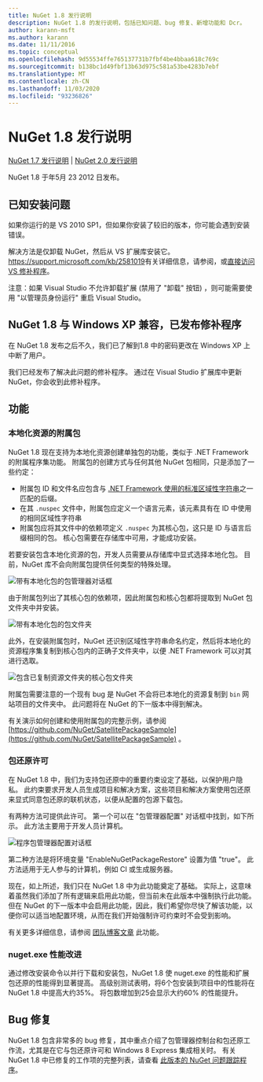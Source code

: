 ```yaml
---
title: NuGet 1.8 发行说明
description: NuGet 1.8 的发行说明，包括已知问题、bug 修复、新增功能和 Dcr。
author: karann-msft
ms.author: karann
ms.date: 11/11/2016
ms.topic: conceptual
ms.openlocfilehash: 9d55534ffe765137731b7fbf4be4bbaa618c769c
ms.sourcegitcommit: b138bc1d49fbf13b63d975c581a53be4283b7ebf
ms.translationtype: MT
ms.contentlocale: zh-CN
ms.lasthandoff: 11/03/2020
ms.locfileid: "93236826"
---
```

# <a name="nuget-18-release-notes"></a>NuGet 1.8 发行说明

[NuGet 1.7 发行说明](../release-notes/nuget-1.7.md)  | [NuGet 2.0 发行说明](../release-notes/nuget-2.0.md)

NuGet 1.8 于年5月 23 2012 日发布。

## <a name="known-installation-issue"></a>已知安装问题
如果你运行的是 VS 2010 SP1，但如果你安装了较旧的版本，你可能会遇到安装错误。

解决方法是仅卸载 NuGet，然后从 VS 扩展库安装它。  <https://support.microsoft.com/kb/2581019>有关详细信息，请参阅，或[直接访问 VS 修补程序](http://bit.ly/vsixcertfix)。

注意：如果 Visual Studio 不允许卸载扩展 (禁用了 "卸载" 按钮) ，则可能需要使用 "以管理员身份运行" 重启 Visual Studio。

## <a name="nuget-18-incompatible-with-windows-xp-hotfix-published"></a>NuGet 1.8 与 Windows XP 兼容，已发布修补程序

在 NuGet 1.8 发布之后不久，我们已了解到1.8 中的密码更改在 Windows XP 上中断了用户。

我们已经发布了解决此问题的修补程序。  通过在 Visual Studio 扩展库中更新 NuGet，你会收到此修补程序。

## <a name="features"></a>功能

### <a name="satellite-packages-for-localized-resources"></a>本地化资源的附属包
NuGet 1.8 现在支持为本地化资源创建单独包的功能，类似于 .NET Framework 的附属程序集功能。  附属包的创建方式与任何其他 NuGet 包相同，只是添加了一些约定：

* 附属包 ID 和文件名应包含与 [.NET Framework 使用的标准区域性字符串](/openspecs/windows_protocols/ms-lcid/a9eac961-e77d-41a6-90a5-ce1a8b0cdb9c)之一匹配的后缀。
* 在其 `.nuspec` 文件中，附属包应定义一个语言元素，该元素具有在 ID 中使用的相同区域性字符串
* 附属包应将其文件中的依赖项定义 `.nuspec` 为其核心包，这只是 ID 与语言后缀相同的包。  核心包需要在存储库中可用，才能成功安装。

若要安装包含本地化资源的包，开发人员需要从存储库中显式选择本地化包。 目前，NuGet 库不会向附属包提供任何类型的特殊处理。

![带有本地化包的包管理器对话框](./media/dlg-w-loc-packs.png)

由于附属包列出了其核心包的依赖项，因此附属包和核心包都将提取到 NuGet 包文件夹中并安装。

![带有本地化包的包文件夹](./media/fldr-loc-packs.png)

此外，在安装附属包时，NuGet 还识别区域性字符串命名约定，然后将本地化的资源程序集复制到核心包内的正确子文件夹中，以便 .NET Framework 可以对其进行选取。

![包含已复制资源文件夹的核心包文件夹](./media/fldr-copied-loc.png)

附属包需要注意的一个现有 bug 是 NuGet 不会将已本地化的资源复制到 `bin` 网站项目的文件夹中。  此问题将在 NuGet 的下一版本中得到解决。

有关演示如何创建和使用附属包的完整示例，请参阅 [https://github.com/NuGet/SatellitePackageSample](https://github.com/NuGet/SatellitePackageSample) 。

### <a name="package-restore-consent"></a>包还原许可
在 NuGet 1.8 中，我们为支持包还原中的重要约束设定了基础，以保护用户隐私。 此约束要求开发人员生成项目和解决方案，这些项目和解决方案使用包还原来显式同意包还原的联机状态，以便从配置的包源下载包。

有两种方法可提供此许可。 第一个可以在 "包管理器配置" 对话框中找到，如下所示。  此方法主要用于开发人员计算机。

![程序包管理器配置对话框](./media/pr-consent-configdlg.png)

第二种方法是将环境变量 "EnableNuGetPackageRestore" 设置为值 "true"。  此方法适用于无人参与的计算机，例如 CI 或生成服务器。

现在，如上所述，我们只在 NuGet 1.8 中为此功能奠定了基础。  实际上，这意味着虽然我们添加了所有逻辑来启用此功能，但当前未在此版本中强制执行此功能。 但在 NuGet 的下一版本中会启用此功能，因此，我们希望你尽快了解该功能，以便你可以适当地配置环境，从而在我们开始强制许可约束时不会受到影响。

有关更多详细信息，请参阅 [团队博客文章](http://blog.nuget.org/20120518/package-restore-and-consent.html) 此功能。

### <a name="nugetexe-performance-improvements"></a>nuget.exe 性能改进
通过修改安装命令以并行下载和安装包，NuGet 1.8 使 nuget.exe 的性能和扩展包还原的性能得到显著提高。  高级别测试表明，将6个包安装到项目中的性能将在 NuGet 1.8 中提高大约35%。  将包数增加到25会显示大约60% 的性能提升。

## <a name="bug-fixes"></a>Bug 修复
NuGet 1.8 包含非常多的 bug 修复，其中重点介绍了包管理器控制台和包还原工作流，尤其是在它与包还原许可和 Windows 8 Express 集成相关时。
有关 NuGet 1.8 中已修复的工作项的完整列表，请查看 [此版本的 NuGet 问题跟踪程序](http://nuget.codeplex.com/workitem/list/advanced?keyword=&status=Closed&type=All&priority=All&release=NuGet%201.8&assignedTo=All&component=All&sortField=Votes&sortDirection=Descending&page=0)。